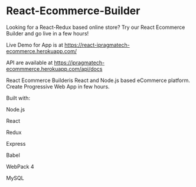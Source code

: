 # React-Ecommerce-Builder
Looking for a React-Redux based online store? Try our React Ecommerce Builder and go live in a few hours!

Live Demo for App is at https://react-ipragmatech-ecommerce.herokuapp.com/

API are available at https://ipragmatech-ecommmerce.herokuapp.com/api/docs

React Ecommerce Builderis React and Node.js based eCommerce platform. Create Progressive Web App in few hours.

Built with:

Node.js

React

Redux

Express

Babel

WebPack 4

MySQL

